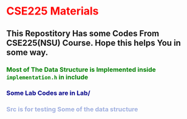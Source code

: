 # <font color="red"> CSE225 Materials </font>
## This Repostitory Has some Codes From CSE225(NSU) Course. Hope this helps You in some way.
### <font color=green> Most of The Data Structure is Implemented inside ```implementation.h``` in include </font>
### <font color=darkblue> Some Lab Codes are in Lab/ </font>
### <font color=navyblue> Src is for testing Some of the data structure </font>